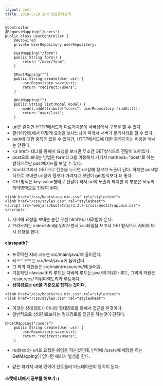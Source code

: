 ```yaml
---
layout: post
title: 2018-5-29 포비 컨트롤러강의
---
```

```
@Controller
@RequestMapping("/users")
public class UserController {
    @Autowired
    private UserRepository userRepository;

    @GetMapping("/form")
    public String form() {
        return "/user/form";
    }

    @PostMapping("")
    public String create(User usr) {
        userRepository.save(usr);
        return "redirect:/users";
    }

    @GetMapping("")
    public String list(Model model) {
        model.addAttribute("users", userRepository.findAll());
        return "user/list";
    }

```
- url은 같지만 HTTP메서드가 다르기때문에 서버상에서 구분을 할 수 있다.
- 클라이언트에서 어떻게 요청을 보내느냐에 따라서 서버가 분기처리를 할 수 있다.
- path에 대한 중복은 있을 수 있지만, HTTP메서드에 대한 중복까지는 허용을 해서는 안된다.
- \<a href> 태그를 통해서 요청을 보내면 무조건 GET방식으로 전달이 되어있다.
- post으로 보내는 방법은 form태그를 이용해서 거기서 methods="post"로 하는 방식으로만 post메서드를 보낼 수 있다.
- form태그에서 GET으로 전송을 누르면 url상에 정보가 노출이 된다. 하지만 post방식으로 보내면 url상에 정보가 가려지고 보안이 get방식보다 더 좋다.
- GET방식은 key-value형태로 전달이 되서 url에 노출이 되지만 이 부분은 http의 헤더영역으로 전달이 된다.

```
<link href="/css/bootstrap.min.css" rel="stylesheet">
<link href="/css/styles.css" rel="stylesheet">
<script src="webjars/bootstrap/3.3.7-1/css/bootstrap.min.css"></script>
```

1. 서버에 요청을 보내는 순간 우선 html부터 내려받아 온다.
2. 브라우저는 index.html을 읽어오면서 css타입을 보고서 GET방식으로 서버에 다시 요청을 한다.


#### classpath?
- 프로덕션 자바 코드는 src/main/java/에 들어간다.
- 테스트코드는 src/test/java/에 들어간다.
- 그 외의 자원들은 src/main/resources/에 들어감.
- 기본적인 classpath의 루트는 자바의 루트는 java/의 하위가 루트, 그외의 자원은 resources/ 하위디렉토리가 루트이다.
- **상대경로는 url을 기준으로 잡히는 것이다.**

```
<link href="/css/bootstrap.min.css" rel="stylesheet">
<link href="/css/styles.css" rel="stylesheet">
```
- 이것은 상대경로가 아니라 절대경로를 통해서 접근을 한것이다.
- 일반적으로 상대경로보다는 절대경로롤 접근을 하는것이 편하다.

```
@PostMapping("/users")
    public String create(User usr) {
        userRepository.save(usr);
        return "redirect:/users";
    }
```
- redirect는 url로 요청을 위임을 하는것인데, 만약에 /users에 해당을 하는 GetMapping이 없다면 에러가 발생을 한다.

- 같은 패키지 내에 있어야 컨트롤러 어노테이션이 동작이 된다.


#### 소켓에 대해서 공부를 해보기 :)
